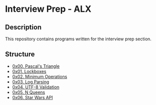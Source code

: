 # Interview Prep - ALX

## Description

This repository contains programs written for the interview prep section.

## Structure

* [0x00. Pascal's Triangle](./0x00-pascal_triangle)
* [0x01. Lockboxes](./0x01-lockboxes/)
* [0x02. Minimum Operations](./0x02-minimum_operations/)
* [0x03. Log Parsing](./0x03-log_parsing/)
* [0x04. UTF-8 Validation](./0x04-utf8_validation/)
* [0x05. N Queens](./0x05-nqueens/)
* [0x06. Star Wars API](./0x06-starwars_api/)
<!-- * [0x07. Rotate 2D Matrix](./0x07-rotate_2d_matrix/)
* [0x08. Making Change](./0x08-making_change/) -->